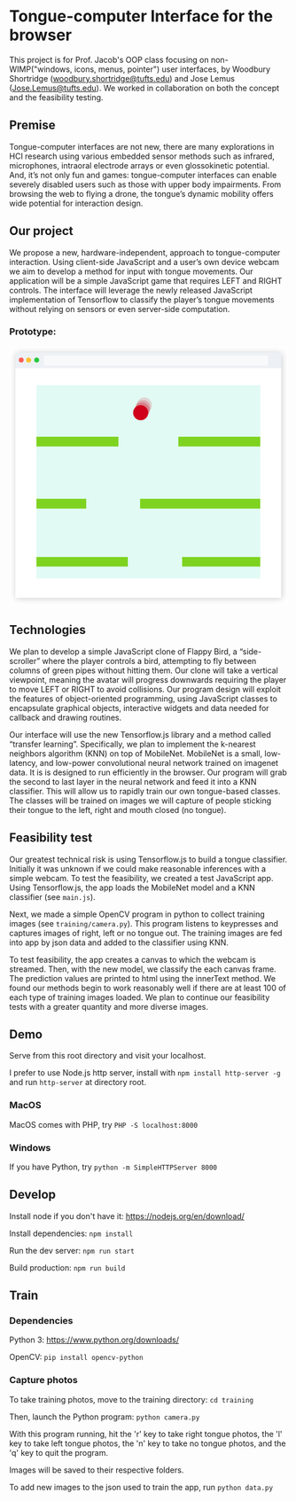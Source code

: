 # Tongue-computer Interface for the browser

This project is for Prof. Jacob's OOP class focusing on non-WIMP("windows, icons, menus, pointer") user interfaces, by Woodbury Shortridge (woodbury.shortridge@tufts.edu) and Jose Lemus (Jose.Lemus@tufts.edu). We worked in collaboration on both the concept and the feasibility testing.

## Premise

Tongue-computer interfaces are not new, there are many explorations in HCI research using various embedded sensor methods such as infrared, microphones, intraoral electrode arrays or even glossokinetic potential. And, it’s not only fun and games: tongue-computer interfaces can enable severely disabled users such as those with upper body impairments. From browsing the web to flying a drone, the tongue’s dynamic mobility offers wide potential for interaction design.

## Our project

We propose a new, hardware-independent, approach to tongue-computer interaction. Using client-side JavaScript and a user’s own device webcam we aim to develop a method for input with tongue movements. Our application will be a simple JavaScript game that requires LEFT and RIGHT controls. The interface will leverage the newly released JavaScript implementation of Tensorflow to classify the player’s tongue movements without relying on sensors or even server-side computation.

### Prototype:

![protoype image](https://raw.githubusercontent.com/WoodburyShortridge/tongue-comp/master/prototype.png)

## Technologies

We plan to develop a simple JavaScript clone of Flappy Bird, a “side-scroller” where the player controls a bird, attempting to fly between columns of green pipes without hitting them. Our clone will take a vertical viewpoint, meaning the avatar will progress downwards requiring the player to move LEFT or RIGHT to avoid collisions. Our program design will exploit the features of object-oriented programming, using JavaScript classes to encapsulate graphical objects, interactive widgets and data needed for callback and drawing routines.

Our interface will use the new Tensorflow.js library and a method called “transfer learning”. Specifically, we plan to implement the k-nearest neighbors algorithm (KNN) on top of  MobileNet. MobileNet is a small, low-latency, and low-power convolutional neural network trained on imagenet data. It is is designed to run efficiently in the browser. Our program will grab the second to last layer in the neural network and feed it into a KNN classifier. This will allow us to rapidly train our own tongue-based classes. The classes will be trained on images we will capture of people sticking their tongue to the left, right and mouth closed (no tongue).

## Feasibility test

Our greatest technical risk is using Tensorflow.js to build a tongue classifier. Initially it was unknown if we could make reasonable inferences with a simple webcam. To test the feasibility, we created a test JavaScript app. Using Tensorflow.js, the app loads the MobileNet model and a KNN classifier (see `main.js`).

Next, we made a simple OpenCV program in python to collect training images (see `training/camera.py`). This program listens to keypresses and captures images of right, left or no tongue out. The training images are fed into app by json data and added to the classifier using KNN.

To test feasibility, the app creates a canvas to which the webcam is streamed. Then, with the new model, we classify the each canvas frame. The prediction values are printed to html using the innerText method. We found our methods begin to work reasonably well if there are at least 100 of each type of training images loaded. We plan to continue our feasibility tests with a greater quantity and more diverse images.

## Demo

Serve from this root directory and visit your localhost.

I prefer to use Node.js http server, install with `npm install http-server -g` and run `http-server` at directory root.

### MacOS

MacOS comes with PHP, try `PHP -S localhost:8000`

### Windows

If you have Python, try `python -m SimpleHTTPServer 8000`

## Develop

Install node if you don't have it: https://nodejs.org/en/download/

Install dependencies: `npm install`

Run the dev server: `npm run start`

Build production: `npm run build`

## Train

### Dependencies

Python 3: https://www.python.org/downloads/

OpenCV: `pip install opencv-python`

### Capture photos

To take training photos, move to the training directory: `cd training`

Then, launch the Python program: `python camera.py`

With this program running, hit the 'r' key to take right tongue photos, the 'l' key to take left tongue photos, the 'n' key to take no tongue photos, and the 'q' key to quit the program.

Images will be saved to their respective folders.

To add new images to the json used to train the app, run `python data.py`
